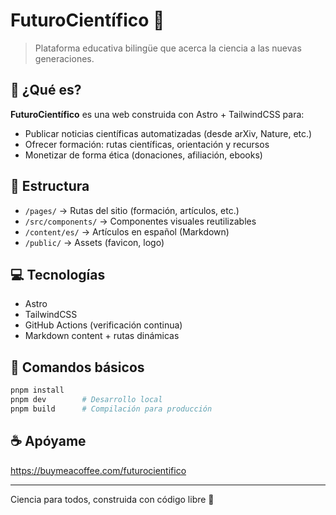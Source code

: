 
# FuturoCientífico 🌟

> Plataforma educativa bilingüe que acerca la ciencia a las nuevas generaciones.

## 🚀 ¿Qué es?

**FuturoCientífico** es una web construida con Astro + TailwindCSS para:

- Publicar noticias científicas automatizadas (desde arXiv, Nature, etc.)
- Ofrecer formación: rutas científicas, orientación y recursos
- Monetizar de forma ética (donaciones, afiliación, ebooks)

## 📁 Estructura

- `/pages/` → Rutas del sitio (formación, artículos, etc.)
- `/src/components/` → Componentes visuales reutilizables
- `/content/es/` → Artículos en español (Markdown)
- `/public/` → Assets (favicon, logo)

## 💻 Tecnologías

- Astro
- TailwindCSS
- GitHub Actions (verificación continua)
- Markdown content + rutas dinámicas

## 🧪 Comandos básicos

```bash
pnpm install
pnpm dev        # Desarrollo local
pnpm build      # Compilación para producción
```

## ☕ Apóyame

https://buymeacoffee.com/futurocientifico

---

Ciencia para todos, construida con código libre 💫
